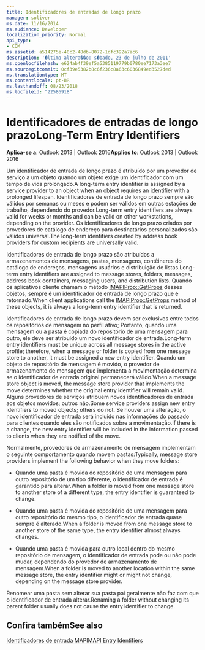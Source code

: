```yaml
---
title: Identificadores de entradas de longo prazo
manager: soliver
ms.date: 11/16/2014
ms.audience: Developer
localization_priority: Normal
api_type:
- COM
ms.assetid: a514275e-40c2-48db-8072-1dfc392a7ac6
description: '�ltima altera��o: s�bado, 23 de julho de 2011'
ms.openlocfilehash: e624ab4f39ef5a5385119779b0780ee7173a3ee7
ms.sourcegitcommit: 0cf39e5382b8c6f236c8a63c6036849ed3527ded
ms.translationtype: MT
ms.contentlocale: pt-BR
ms.lasthandoff: 08/23/2018
ms.locfileid: "22586918"
---
```

# <a name="long-term-entry-identifiers"></a><span data-ttu-id="8de13-103">Identificadores de entradas de longo prazo</span><span class="sxs-lookup"><span data-stu-id="8de13-103">Long-Term Entry Identifiers</span></span>

  
  
<span data-ttu-id="8de13-104">**Aplica-se a**: Outlook 2013 | Outlook 2016</span><span class="sxs-lookup"><span data-stu-id="8de13-104">**Applies to**: Outlook 2013 | Outlook 2016</span></span> 
  
<span data-ttu-id="8de13-105">Um identificador de entrada de longo prazo é atribuído por um provedor de serviço a um objeto quando um objeto exige um identificador com um tempo de vida prolongado.</span><span class="sxs-lookup"><span data-stu-id="8de13-105">A long-term entry identifier is assigned by a service provider to an object when an object requires an identifier with a prolonged lifespan.</span></span> <span data-ttu-id="8de13-106">Identificadores de entrada de longo prazo sempre são válidos por semanas ou meses e podem ser válidos em outras estações de trabalho, dependendo do provedor.</span><span class="sxs-lookup"><span data-stu-id="8de13-106">Long-term entry identifiers are always valid for weeks or months and can be valid on other workstations, depending on the provider.</span></span> <span data-ttu-id="8de13-107">Os identificadores de longo prazo criados por provedores de catálogo de endereço para destinatários personalizados são válidos universal.</span><span class="sxs-lookup"><span data-stu-id="8de13-107">The long-term identifiers created by address book providers for custom recipients are universally valid.</span></span> 
  
<span data-ttu-id="8de13-108">Identificadores de entrada de longo prazo são atribuídos a armazenamentos de mensagens, pastas, mensagens, contêineres do catálogo de endereços, mensagens usuários e distribuição de listas.</span><span class="sxs-lookup"><span data-stu-id="8de13-108">Long-term entry identifiers are assigned to message stores, folders, messages, address book containers, messaging users, and distribution lists.</span></span> <span data-ttu-id="8de13-109">Quando os aplicativos cliente chamam o método [IMAPIProp::GetProps](imapiprop-getprops.md) desses objetos, sempre é um identificador de entrada de longo prazo que é retornado.</span><span class="sxs-lookup"><span data-stu-id="8de13-109">When client applications call the [IMAPIProp::GetProps](imapiprop-getprops.md) method of these objects, it is always a long-term entry identifier that is returned.</span></span> 
  
<span data-ttu-id="8de13-110">Identificadores de entrada de longo prazo devem ser exclusivos entre todos os repositórios de mensagem no perfil ativo; Portanto, quando uma mensagem ou a pasta é copiada do repositório de uma mensagem para outro, ele deve ser atribuído um novo identificador de entrada.</span><span class="sxs-lookup"><span data-stu-id="8de13-110">Long-term entry identifiers must be unique across all message stores in the active profile; therefore, when a message or folder is copied from one message store to another, it must be assigned a new entry identifier.</span></span> <span data-ttu-id="8de13-111">Quando um objeto de repositório de mensagem é movido, o provedor de armazenamento de mensagem que implementa a movimentação determina se o identificador de entrada original permanecerá válido.</span><span class="sxs-lookup"><span data-stu-id="8de13-111">When a message store object is moved, the message store provider that implements the move determines whether the original entry identifier will remain valid.</span></span> <span data-ttu-id="8de13-112">Alguns provedores de serviços atribuem novos identificadores de entrada aos objetos movidos; outros não.</span><span class="sxs-lookup"><span data-stu-id="8de13-112">Some service providers assign new entry identifiers to moved objects; others do not.</span></span> <span data-ttu-id="8de13-113">Se houver uma alteração, o novo identificador de entrada será incluído nas informações do passado para clientes quando eles são notificados sobre a movimentação.</span><span class="sxs-lookup"><span data-stu-id="8de13-113">If there is a change, the new entry identifier will be included in the information passed to clients when they are notified of the move.</span></span> 
  
<span data-ttu-id="8de13-114">Normalmente, provedores de armazenamento de mensagem implementam o seguinte comportamento quando movem pastas:</span><span class="sxs-lookup"><span data-stu-id="8de13-114">Typically, message store providers implement the following behavior when they move folders:</span></span>
  
- <span data-ttu-id="8de13-115">Quando uma pasta é movida do repositório de uma mensagem para outro repositório de um tipo diferente, o identificador de entrada é garantido para alterar.</span><span class="sxs-lookup"><span data-stu-id="8de13-115">When a folder is moved from one message store to another store of a different type, the entry identifier is guaranteed to change.</span></span>
    
- <span data-ttu-id="8de13-116">Quando uma pasta é movida do repositório de uma mensagem para outro repositório do mesmo tipo, o identificador de entrada quase sempre é alterado.</span><span class="sxs-lookup"><span data-stu-id="8de13-116">When a folder is moved from one message store to another store of the same type, the entry identifier almost always changes.</span></span>
    
- <span data-ttu-id="8de13-117">Quando uma pasta é movida para outro local dentro do mesmo repositório de mensagem, o identificador de entrada pode ou não pode mudar, dependendo do provedor de armazenamento de mensagem.</span><span class="sxs-lookup"><span data-stu-id="8de13-117">When a folder is moved to another location within the same message store, the entry identifier might or might not change, depending on the message store provider.</span></span>
    
<span data-ttu-id="8de13-118">Renomear uma pasta sem alterar sua pasta pai geralmente não faz com que o identificador de entrada alterar.</span><span class="sxs-lookup"><span data-stu-id="8de13-118">Renaming a folder without changing its parent folder usually does not cause the entry identifier to change.</span></span> 
  
## <a name="see-also"></a><span data-ttu-id="8de13-119">Confira também</span><span class="sxs-lookup"><span data-stu-id="8de13-119">See also</span></span>



[<span data-ttu-id="8de13-120">Identificadores de entrada MAPI</span><span class="sxs-lookup"><span data-stu-id="8de13-120">MAPI Entry Identifiers</span></span>](mapi-entry-identifiers.md)

